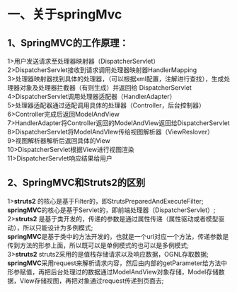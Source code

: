 # 一、关于springMvc<br>
## 1、SpringMVC的工作原理：<br>
   1>用户发送请求至处理器映射器（DispatcherServlet）<br>
   2>DispatcherServlet接收到请求调用处理器映射器HandlerMapping<br>
   3>处理器映射器找到具体的处理器，（可以根据xml配置，注解进行查找），生成处理器对象及处理器拦截器（有则生成）并返回给                                  DispatcherServlet<br>
   4>DispatcherServlet调用处理器适配器（HandlerAdapter）<br>
   5>处理器适配器通过适配调用具体的处理器（Controller，后台控制器）<br>
   6>Controller完成后返回ModelAndView<br>
   7>HandlerAdapter将Controller返回的ModelAndView返回给DispatcherServlet<br>
   8>DispatcherServlet将ModelAndVIew传给视图解析器（ViewReslover）<br>
   9>视图解析器解析后返回具体的View<br>
   10>DispatcherServlet根据View进行视图渲染<br>
   11>DispatcherServlet响应结果给用户<br>
                          
## 2、SpringMVC和Struts2的区别<br>
   1>**struts2**  的核心是基于Filter的，即StrutsPreparedAndExecuteFilter;<br>
        **springMVC**的核心是基于Servlet的，即前端处理器（DispatcherServlet）;<br>
   2>**struts2**  是基于类开发的，传递的参数是通过属性传递（属性驱动或者模型驱动），所以只能设计为多例模式;<br>
        **springMVC**是基于类中的方法开发的，也就是一个url对应一个方法，传递参数是传到方法的形参上面，所以既可以是单例模式的也可以是多例模式;<br>
   3>**struts2**  struts2采用的是值栈存储请求以及响应数据，OGNL存取数据;<br>
       **springMVC**采用request来解析请求内容，然后由内部的getParameter给方法中形参赋值，再把后台处理过的数据通过ModelAndView对象存储，Model存储数据，VIew存储视图，再把对象通过request传递到页面去;<br>
   
